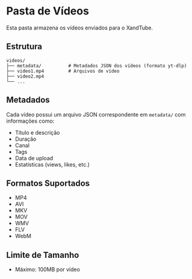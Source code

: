 # Pasta de Vídeos

Esta pasta armazena os vídeos enviados para o XandTube.

## Estrutura

```
videos/
├── metadata/          # Metadados JSON dos vídeos (formato yt-dlp)
├── video1.mp4         # Arquivos de vídeo
├── video2.mp4
└── ...
```

## Metadados

Cada vídeo possui um arquivo JSON correspondente em `metadata/` com informações como:
- Título e descrição
- Duração
- Canal
- Tags
- Data de upload
- Estatísticas (views, likes, etc.)

## Formatos Suportados

- MP4
- AVI
- MKV
- MOV
- WMV
- FLV
- WebM

## Limite de Tamanho

- Máximo: 100MB por vídeo